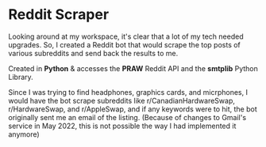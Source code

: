 
# Reddit Scraper

Looking around at my workspace, it's clear that a lot of my tech needed upgrades. So, I created a Reddit bot that would scrape the top posts of various subreddits and send back the results to me. 

Created in **Python** & accesses the **PRAW** Reddit API and the **smtplib** Python Library.

Since I was trying to find headphones, graphics cards, and micrphones, I would have the bot scrape subreddits like r/CanadianHardwareSwap, r/HardwareSwap, and r/AppleSwap, and if any keywords were to hit, the bot originally sent me an email of the listing. (Because of changes to Gmail's service in May 2022, this is not possible the way I had implemented it anymore) 
